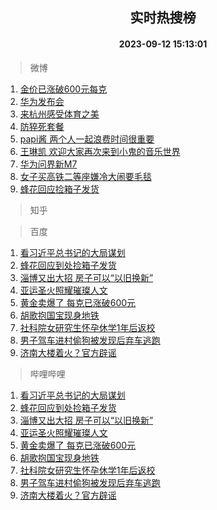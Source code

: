 <div align="center"><h2>实时热搜榜</h2><h4>2023-09-12 15:13:01</h4></div>

> 微博  

1. [金价已涨破600元每克](https://s.weibo.com/weibo?q=%23%E9%87%91%E4%BB%B7%E5%B7%B2%E6%B6%A8%E7%A0%B4600%E5%85%83%E6%AF%8F%E5%85%8B%23&t=31&band_rank=1&Refer=top)<br />
2. [华为发布会](https://s.weibo.com/weibo?q=%E5%8D%8E%E4%B8%BA%E5%8F%91%E5%B8%83%E4%BC%9A&t=31&band_rank=2&Refer=top)<br />
3. [来杭州感受体育之美](https://s.weibo.com/weibo?q=%23%E6%9D%A5%E6%9D%AD%E5%B7%9E%E6%84%9F%E5%8F%97%E4%BD%93%E8%82%B2%E4%B9%8B%E7%BE%8E%23&t=31&band_rank=3&Refer=top)<br />
4. [防猝死套餐](https://s.weibo.com/weibo?q=%E9%98%B2%E7%8C%9D%E6%AD%BB%E5%A5%97%E9%A4%90&t=31&band_rank=4&Refer=top)<br />
5. [papi酱 两个人一起浪费时间很重要](https://s.weibo.com/weibo?q=papi%E9%85%B1%20%E4%B8%A4%E4%B8%AA%E4%BA%BA%E4%B8%80%E8%B5%B7%E6%B5%AA%E8%B4%B9%E6%97%B6%E9%97%B4%E5%BE%88%E9%87%8D%E8%A6%81&t=31&band_rank=5&Refer=top)<br />
6. [王琳凯 欢迎大家再次来到小鬼的音乐世界](https://s.weibo.com/weibo?q=%E7%8E%8B%E7%90%B3%E5%87%AF%20%E6%AC%A2%E8%BF%8E%E5%A4%A7%E5%AE%B6%E5%86%8D%E6%AC%A1%E6%9D%A5%E5%88%B0%E5%B0%8F%E9%AC%BC%E7%9A%84%E9%9F%B3%E4%B9%90%E4%B8%96%E7%95%8C&t=31&band_rank=6&Refer=top)<br />
7. [华为问界新M7](https://s.weibo.com/weibo?q=%E5%8D%8E%E4%B8%BA%E9%97%AE%E7%95%8C%E6%96%B0M7&t=31&band_rank=7&Refer=top)<br />
8. [女子买高铁二等座嫌冷大闹要毛毯](https://s.weibo.com/weibo?q=%23%E5%A5%B3%E5%AD%90%E4%B9%B0%E9%AB%98%E9%93%81%E4%BA%8C%E7%AD%89%E5%BA%A7%E5%AB%8C%E5%86%B7%E5%A4%A7%E9%97%B9%E8%A6%81%E6%AF%9B%E6%AF%AF%23&t=31&band_rank=8&Refer=top)<br />
9. [蜂花回应捡箱子发货](https://s.weibo.com/weibo?q=%23%E8%9C%82%E8%8A%B1%E5%9B%9E%E5%BA%94%E6%8D%A1%E7%AE%B1%E5%AD%90%E5%8F%91%E8%B4%A7%23&t=31&band_rank=9&Refer=top)<br />

> 知乎  


> 百度  

1. [看习近平总书记的大局谋划](https://www.baidu.com/s?wd=%E7%9C%8B%E4%B9%A0%E8%BF%91%E5%B9%B3%E6%80%BB%E4%B9%A6%E8%AE%B0%E7%9A%84%E5%A4%A7%E5%B1%80%E8%B0%8B%E5%88%92&sa=fyb_news&rsv_dl=fyb_news)<br />
2. [蜂花回应到处捡箱子发货](https://www.baidu.com/s?wd=%E8%9C%82%E8%8A%B1%E5%9B%9E%E5%BA%94%E5%88%B0%E5%A4%84%E6%8D%A1%E7%AE%B1%E5%AD%90%E5%8F%91%E8%B4%A7&sa=fyb_news&rsv_dl=fyb_news)<br />
3. [淄博又出大招 房子可以“以旧换新”](https://www.baidu.com/s?wd=%E6%B7%84%E5%8D%9A%E5%8F%88%E5%87%BA%E5%A4%A7%E6%8B%9B+%E6%88%BF%E5%AD%90%E5%8F%AF%E4%BB%A5%E2%80%9C%E4%BB%A5%E6%97%A7%E6%8D%A2%E6%96%B0%E2%80%9D&sa=fyb_news&rsv_dl=fyb_news)<br />
4. [亚运圣火照耀璀璨人文](https://www.baidu.com/s?wd=%E4%BA%9A%E8%BF%90%E5%9C%A3%E7%81%AB%E7%85%A7%E8%80%80%E7%92%80%E7%92%A8%E4%BA%BA%E6%96%87&sa=fyb_news&rsv_dl=fyb_news)<br />
5. [黄金卖爆了 每克已涨破600元](https://www.baidu.com/s?wd=%E9%BB%84%E9%87%91%E5%8D%96%E7%88%86%E4%BA%86+%E6%AF%8F%E5%85%8B%E5%B7%B2%E6%B6%A8%E7%A0%B4600%E5%85%83&sa=fyb_news&rsv_dl=fyb_news)<br />
6. [胡歌抱国宝现身地铁](https://www.baidu.com/s?wd=%E8%83%A1%E6%AD%8C%E6%8A%B1%E5%9B%BD%E5%AE%9D%E7%8E%B0%E8%BA%AB%E5%9C%B0%E9%93%81&sa=fyb_news&rsv_dl=fyb_news)<br />
7. [社科院女研究生怀孕休学1年后返校](https://www.baidu.com/s?wd=%E7%A4%BE%E7%A7%91%E9%99%A2%E5%A5%B3%E7%A0%94%E7%A9%B6%E7%94%9F%E6%80%80%E5%AD%95%E4%BC%91%E5%AD%A61%E5%B9%B4%E5%90%8E%E8%BF%94%E6%A0%A1&sa=fyb_news&rsv_dl=fyb_news)<br />
8. [男子驾车进村偷狗被发现后弃车逃跑](https://www.baidu.com/s?wd=%E7%94%B7%E5%AD%90%E9%A9%BE%E8%BD%A6%E8%BF%9B%E6%9D%91%E5%81%B7%E7%8B%97%E8%A2%AB%E5%8F%91%E7%8E%B0%E5%90%8E%E5%BC%83%E8%BD%A6%E9%80%83%E8%B7%91&sa=fyb_news&rsv_dl=fyb_news)<br />
9. [济南大楼着火？官方辟谣](https://www.baidu.com/s?wd=%E6%B5%8E%E5%8D%97%E5%A4%A7%E6%A5%BC%E7%9D%80%E7%81%AB%EF%BC%9F%E5%AE%98%E6%96%B9%E8%BE%9F%E8%B0%A3&sa=fyb_news&rsv_dl=fyb_news)<br />

> 哔哩哔哩  

1. [看习近平总书记的大局谋划](https://www.baidu.com/s?wd=%E7%9C%8B%E4%B9%A0%E8%BF%91%E5%B9%B3%E6%80%BB%E4%B9%A6%E8%AE%B0%E7%9A%84%E5%A4%A7%E5%B1%80%E8%B0%8B%E5%88%92&sa=fyb_news&rsv_dl=fyb_news)<br />
2. [蜂花回应到处捡箱子发货](https://www.baidu.com/s?wd=%E8%9C%82%E8%8A%B1%E5%9B%9E%E5%BA%94%E5%88%B0%E5%A4%84%E6%8D%A1%E7%AE%B1%E5%AD%90%E5%8F%91%E8%B4%A7&sa=fyb_news&rsv_dl=fyb_news)<br />
3. [淄博又出大招 房子可以“以旧换新”](https://www.baidu.com/s?wd=%E6%B7%84%E5%8D%9A%E5%8F%88%E5%87%BA%E5%A4%A7%E6%8B%9B+%E6%88%BF%E5%AD%90%E5%8F%AF%E4%BB%A5%E2%80%9C%E4%BB%A5%E6%97%A7%E6%8D%A2%E6%96%B0%E2%80%9D&sa=fyb_news&rsv_dl=fyb_news)<br />
4. [亚运圣火照耀璀璨人文](https://www.baidu.com/s?wd=%E4%BA%9A%E8%BF%90%E5%9C%A3%E7%81%AB%E7%85%A7%E8%80%80%E7%92%80%E7%92%A8%E4%BA%BA%E6%96%87&sa=fyb_news&rsv_dl=fyb_news)<br />
5. [黄金卖爆了 每克已涨破600元](https://www.baidu.com/s?wd=%E9%BB%84%E9%87%91%E5%8D%96%E7%88%86%E4%BA%86+%E6%AF%8F%E5%85%8B%E5%B7%B2%E6%B6%A8%E7%A0%B4600%E5%85%83&sa=fyb_news&rsv_dl=fyb_news)<br />
6. [胡歌抱国宝现身地铁](https://www.baidu.com/s?wd=%E8%83%A1%E6%AD%8C%E6%8A%B1%E5%9B%BD%E5%AE%9D%E7%8E%B0%E8%BA%AB%E5%9C%B0%E9%93%81&sa=fyb_news&rsv_dl=fyb_news)<br />
7. [社科院女研究生怀孕休学1年后返校](https://www.baidu.com/s?wd=%E7%A4%BE%E7%A7%91%E9%99%A2%E5%A5%B3%E7%A0%94%E7%A9%B6%E7%94%9F%E6%80%80%E5%AD%95%E4%BC%91%E5%AD%A61%E5%B9%B4%E5%90%8E%E8%BF%94%E6%A0%A1&sa=fyb_news&rsv_dl=fyb_news)<br />
8. [男子驾车进村偷狗被发现后弃车逃跑](https://www.baidu.com/s?wd=%E7%94%B7%E5%AD%90%E9%A9%BE%E8%BD%A6%E8%BF%9B%E6%9D%91%E5%81%B7%E7%8B%97%E8%A2%AB%E5%8F%91%E7%8E%B0%E5%90%8E%E5%BC%83%E8%BD%A6%E9%80%83%E8%B7%91&sa=fyb_news&rsv_dl=fyb_news)<br />
9. [济南大楼着火？官方辟谣](https://www.baidu.com/s?wd=%E6%B5%8E%E5%8D%97%E5%A4%A7%E6%A5%BC%E7%9D%80%E7%81%AB%EF%BC%9F%E5%AE%98%E6%96%B9%E8%BE%9F%E8%B0%A3&sa=fyb_news&rsv_dl=fyb_news)<br />

